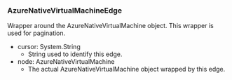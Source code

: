 ### AzureNativeVirtualMachineEdge
Wrapper around the AzureNativeVirtualMachine object. This wrapper is used for pagination.

- cursor: System.String
  - String used to identify this edge.
- node: AzureNativeVirtualMachine
  - The actual AzureNativeVirtualMachine object wrapped by this edge.
